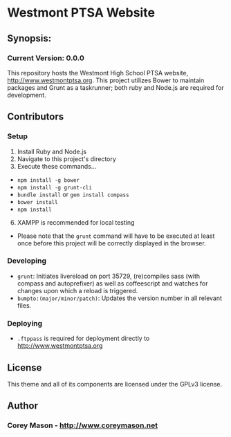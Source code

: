 # Westmont PTSA Website

## Synopsis:

### Current Version: 0.0.0

This repository hosts the Westmont High School PTSA website, http://www.westmontptsa.org. This project utilizes Bower to maintain packages and Grunt as a taskrunner; both ruby and Node.js are required for development.

## Contributors

### Setup
1. Install Ruby and Node.js
2. Navigate to this project's directory
3. Execute these commands...
  * ```npm install -g bower```
  * ```npm install -g grunt-cli```
  * ```bundle install``` or ```gem install compass```
  * ```bower install```
  * ```npm install```
6. XAMPP is recommended for local testing
  * Please note that the ```grunt``` command will have to be executed at least once before this project will be correctly displayed in the browser.

### Developing
* ```grunt```: Initiates livereload on port 35729, (re)compiles sass (with compass and autoprefixer) as well as coffeescript and watches for changes upon which a reload is triggered.
* ```bumpto:(major/minor/patch)```: Updates the version number in all relevant files.

### Deploying
* ```.ftppass``` is required for deployment directly to http://www.westmontptsa.org

## License

This theme and all of its components are licensed under the GPLv3 license.

## Author

### Corey Mason - http://www.coreymason.net
